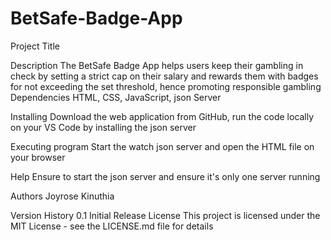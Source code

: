 # BetSafe-Badge-App

Project Title

Description
The BetSafe Badge App helps users keep their gambling in check by setting a strict cap on their salary and rewards them with badges for not exceeding the set threshold, hence promoting responsible gambling
Dependencies
HTML, CSS, JavaScript, json Server

Installing
Download the web application from GitHub, run the code locally on your VS Code by installing the json server

Executing program
Start the watch json server and open the HTML file on your browser

Help
Ensure to start the json server and ensure it's only one server running

Authors
Joyrose Kinuthia

Version History
0.1
Initial Release
License
This project is licensed under the MIT License - see the LICENSE.md file for details
